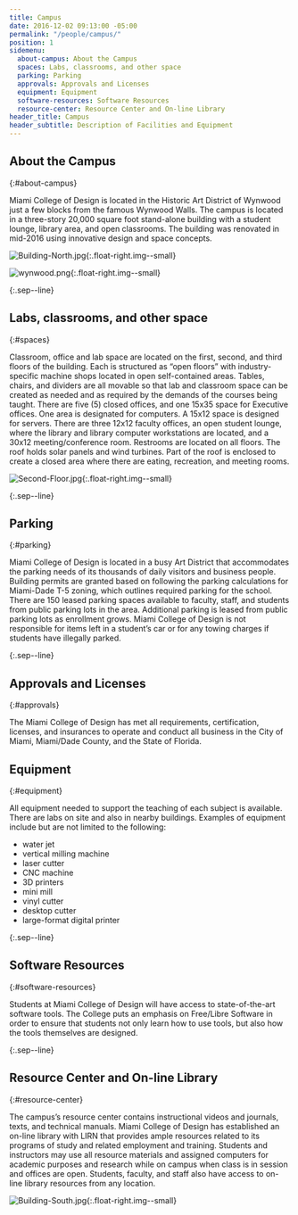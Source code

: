 ```yaml
---
title: Campus
date: 2016-12-02 09:13:00 -05:00
permalink: "/people/campus/"
position: 1
sidemenu:
  about-campus: About the Campus
  spaces: Labs, classrooms, and other space
  parking: Parking
  approvals: Approvals and Licenses
  equipment: Equipment
  software-resources: Software Resources
  resource-center: Resource Center and On-line Library
header_title: Campus
header_subtitle: Description of Facilities and Equipment
---
```


## About the Campus
{:#about-campus}

Miami College of Design is located in the Historic Art District of Wynwood just a few blocks from the famous Wynwood Walls. The campus is located in a three-story 20,000 square foot stand-alone building with a student lounge, library area, and open classrooms. The building was renovated in mid-2016 using innovative design and space concepts.

![Building-North.jpg](/uploads/Building-North.jpg){:.float-right.img--small}

![wynwood.png](/uploads/wynwood.png){:.float-right.img--small}

{:.sep--line}
&nbsp;

## Labs, classrooms, and other space
{:#spaces}

Classroom, office and lab space are located on the first, second, and third floors of the building. Each is structured as “open floors” with industry-specific machine shops located in open self-contained areas. Tables, chairs, and dividers are all movable so that lab and classroom space can be created as needed and as required by the demands of the courses being taught. There are five (5) closed offices, and one 15x35 space for Executive offices. One area is designated for computers. A 15x12 space is designed for servers. There are three 12x12 faculty offices, an open student lounge, where the library and library computer workstations are located, and a 30x12 meeting/conference room. Restrooms are located on all floors. The roof holds solar panels and wind turbines. Part of the roof is enclosed to create a closed area where there are eating, recreation, and meeting rooms.

![Second-Floor.jpg](/uploads/Second-Floor.jpg){:.float-right.img--small}

{:.sep--line}
&nbsp;

## Parking
{:#parking}

Miami College of Design is located in a busy Art District that accommodates the parking needs of its thousands of daily visitors and business people. Building permits are granted based on following the parking calculations for Miami-Dade T-5 zoning, which outlines required parking for the school. There are 150 leased parking spaces available to faculty, staff, and students from public parking lots in the area. Additional parking is leased from public parking lots as enrollment grows. Miami College of Design is not responsible for items left in a student’s car or for any towing charges if students have illegally parked.

{:.sep--line}
&nbsp;

## Approvals and Licenses
{:#approvals}

The Miami College of Design has met all requirements, certification, licenses, and insurances to operate and conduct all business in the City of Miami, Miami/Dade County, and the State of Florida.

## Equipment
{:#equipment}

All equipment needed to support the teaching of each subject is available. There are labs on site and also in nearby buildings. Examples of equipment include but are not limited to the following: 

* water jet
* vertical milling machine
* laser cutter
* CNC machine
* 3D printers
* mini mill
* vinyl cutter
* desktop cutter
* large-format digital printer

{:.sep--line}
&nbsp;

## Software Resources
{:#software-resources}

Students at Miami College of Design will have access to state-of-the-art software tools. The College puts an emphasis on Free/Libre Software in order to ensure that students not only learn how to use tools, but also how the tools themselves are designed.

{:.sep--line}
&nbsp;

## Resource Center and On-line Library
{:#resource-center}

The campus’s resource center contains instructional videos and journals, texts, and technical manuals. Miami College of Design has established an on-line library with LIRN that provides ample resources related to its programs of study and related employment and training. Students and instructors may use all resource materials and assigned computers for academic purposes and research while on campus when class is in session and offices are open. Students, faculty, and staff also have access to on-line library resources from any location.

![Building-South.jpg](/uploads/Building-South.jpg){:.float-right.img--small}




